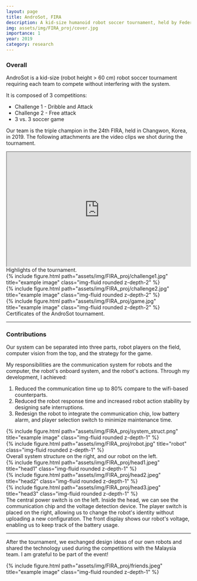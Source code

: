 ```yaml
---
layout: page
title: AndroSot, FIRA
description: A kid-size humanoid robot soccer tournament, held by Federation of International Robot-Sport Association (FIRA)
img: assets/img/FIRA_proj/cover.jpg
importance: 1
year: 2019
category: research
---
```


### Overall
AndroSot is a kid-size (robot height > 60 cm) robot soccer tournament requiring each team to compete without interfering with the system.

It is composed of 3 competitions:  
- Challenge 1 - Dribble and Attack  
- Challenge 2 - Free attack  
- 3 vs. 3 soccer game  

Our team is the triple champion in the 24th FIRA, held in Changwon, Korea, in 2019. The following attachments are the video clips we shot during the tournament.

<style>
.video-container { position: relative; padding-bottom: 56.25%; padding-top: 30px; height: 0; overflow: hidden;}
.video-container iframe, .video-container object, .video-container embed { position: absolute; top: 0; left: 0; width: 100%; height: 100%; }
</style>
<div class="video-container">
    <iframe src="https://www.youtube.com/embed/alOSQRSHaXU" title="24th FIRA 2019 androsot Team aiRobots from Taiwan" frameborder="1" allow="accelerometer; clipboard-write; encrypted-media; gyroscope; picture-in-picture" allowfullscreen></iframe>
</div>
<div class="caption">
    Highlights of the tournament. 
</div>

<div class="row">
    <div class="col-sm mt-3 mt-md-0">
        {% include figure.html path="assets/img/FIRA_proj/challenge1.jpg" title="example image" class="img-fluid rounded z-depth-2" %}
    </div>
    <div class="col-sm mt-3 mt-md-0">
        {% include figure.html path="assets/img/FIRA_proj/challenge2.jpg" title="example image" class="img-fluid rounded z-depth-2" %}
    </div>
    <div class="col-sm mt-3 mt-md-0">
        {% include figure.html path="assets/img/FIRA_proj/game.jpg" title="example image" class="img-fluid rounded z-depth-2" %}
    </div>
</div>
<div class="caption">
    Certificates of the AndroSot tournament.
</div>

---

### Contributions

Our system can be separated into three parts, robot players on the field, computer vision from the top, and the strategy for the game. 

My responsibilities are the communication system for robots and the computer, the robot's onboard system, and the robot's actions. 
Through my development, I achieved:
1. Reduced the communication time up to 80% compare to the wifi-based counterparts.
2. Reduced the robot response time and increased robot action stability by designing safe interruptions.
3. Redesign the robot to integrate the communication chip, low battery alarm, and player selection switch to minimize maintenance time.

<div class="row justify-content-sm-center">
    <div class="col-sm-8 mt-3 mt-md-0">
        {% include figure.html path="assets/img/FIRA_proj/system_struct.png" title="example image" class="img-fluid rounded z-depth-1" %}
    </div>
    <div class="col-sm-4 mt-3 mt-md-0">
        {% include figure.html path="assets/img/FIRA_proj/robot.jpg" title="robot" class="img-fluid rounded z-depth-1" %}
    </div>
</div>
<div class="caption">
    Overall system structure on the right, and our robot on the left.
</div>

<div class="row">
    <div class="col-sm mt-3 mt-md-0">
        {% include figure.html path="assets/img/FIRA_proj/head1.jpeg" title="head1" class="img-fluid rounded z-depth-1" %}
    </div>
    <div class="col-sm mt-3 mt-md-0">
        {% include figure.html path="assets/img/FIRA_proj/head2.jpeg" title="head2" class="img-fluid rounded z-depth-1" %}
    </div>
    <div class="col-sm mt-3 mt-md-0">
        {% include figure.html path="assets/img/FIRA_proj/head3.jpeg" title="head3" class="img-fluid rounded z-depth-1" %}
    </div>
</div>
<div class="caption">
     The central power switch is on the left. Inside the head, we can see the communication chip and the voltage detection device. The player switch is placed on the right, allowing us to change the robot's identity without uploading a new configuration. The front display shows our robot's voltage, enabling us to keep track of the battery usage.
</div>

---

After the tournament, we exchanged design ideas of our own robots and shared the technology used during the competitions with the Malaysia team. I am grateful to be part of the event!

<div class="row">
    <div class="col-sm mt-3 mt-md-0">
        {% include figure.html path="assets/img/FIRA_proj/friends.jpeg" title="example image" class="img-fluid rounded z-depth-1" %}
    </div>
</div>
